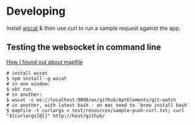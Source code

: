 # Developing


Install [wscat](https://www.npmjs.com/package/wscat) & then use curl to run a sample request against the app.

## Testing the websocket in command line
[How I found out about mapfile](https://twitter.com/ScalaWilliam/status/803683877499744258)

```
# install wscat
$ npm install -g wscat
# in one window:
$ sbt run
# in another:
$ wscat -c ws://localhost:9000/ws/github/AptElements/git-watch
# in another, with latest bash - on mac need to `brew install bash`
$ mapfile -t curlargs < test/resources/sample-push-curl.txt; curl "${curlargs[@]}" http://host/github/
```
